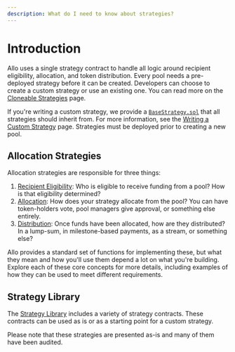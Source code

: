 ```yaml
---
description: What do I need to know about strategies?
---
```


# Introduction 

Allo uses a single strategy contract to handle all logic around recipient
eligibility, allocation, and token distribution. Every pool needs a pre-deployed
strategy before it can be created. Developers can choose to create a custom
strategy or use an existing one. You can read more on the [Cloneable
Strategies](http://localhost:3000/allo/cloneable-strategies) page.

If you're writing a custom strategy, we provide
a [`BaseStrategy.sol`](https://github.com/allo-protocol/allo-v2/blob/main/contracts/strategies/BaseStrategy.sol)
that all strategies should inherit from. For more information, see the [Writing
a Custom Strategy](/strategies/writing-a-custom-strategy) page. Strategies must
be deployed prior to creating a new pool.

## Allocation Strategies

Allocation strategies are responsible for three things:

1. [Recipient Eligibility](/strategies/recipients): Who is eligible to receive
   funding from a pool? How is that eligibility determined?
2. [Allocation](/strategies/allocation): How does your strategy allocate from
   the pool? You can have token-holders vote, pool managers give approval, or
   something else entirely.
3. [Distribution](/strategies/distribution): Once funds have been allocated,
   how are they distributed? In a lump-sum, in milestone-based payments, as
   a stream, or something else?

Allo provides a standard set of functions for implementing these, but what they
mean and how you'll use them depend a lot on what you're building. Explore each
of these core concepts for more details, including examples of how they can be
used to meet different requirements.

## Strategy Library

The [Strategy
Library](https://github.com/allo-protocol/allo-v2/tree/main/contracts/strategies)
includes a variety of strategy contracts. These contracts can be used as is or
as a starting point for a custom strategy.

Please note that these strategies are presented as-is and many of them have been
audited.

